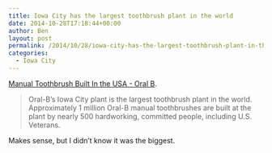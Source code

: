 ```yaml
---
title: Iowa City has the largest toothbrush plant in the world
date: 2014-10-28T17:18:44+00:00
author: Ben
layout: post
permalink: /2014/10/28/iowa-city-has-the-largest-toothbrush-plant-in-the-world/
categories:
  - Iowa City
---
```

[Manual Toothbrush Built In the USA - Oral B](http://www.oralb.com/oralbusa).

> Oral-B&#8217;s Iowa City plant is the largest toothbrush plant in the world. Approximately 1 million Oral-B manual toothbrushes are built at the plant by nearly 500 hardworking, committed people, including U.S. Veterans.

Makes sense, but I didn&#8217;t know it was the biggest.